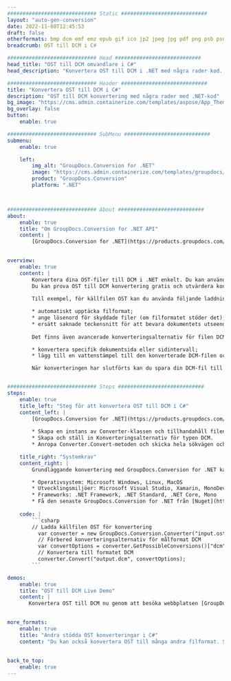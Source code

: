 ```yaml
---
############################# Static ############################
layout: "auto-gen-conversion"
date: 2022-11-08T12:45:53
draft: false
otherformats: bmp dcm emf emz epub gif ico jp2 jpeg jpg pdf png psb psd svg svgz tex tga tif tiff webp wmf wmz xps
breadcrumb: OST till DCM i C#

############################# Head ############################
head_title: "OST till DCM omvandlare i C#"
head_description: "Konvertera OST till DCM i .NET med några rader kod. Använd GroupDocs Document Conversion API för att konvertera över 160 filformat."

############################# Header ############################
title: "Konvertera OST till DCM i C#"
description: "OST till DCM konvertering med några rader med .NET-kod"
bg_image: "https://cms.admin.containerize.com/templates/aspose/App_Themes/V3/images/bg/header1.png"
bg_overlay: false
button:
    enable: true

############################# SubMenu ############################
submenu:
    enable: true

    left:
        img_alt: "GroupDocs.Conversion for .NET"
        image: "https://cms.admin.containerize.com/templates/groupdocs/images/product-logos/90x90-noborder/groupdocs-conversion-net.png"
        product: "GroupDocs.Conversion"
        platform: ".NET"



############################# About ############################
about:
    enable: true
    title: "Om GroupDocs.Conversion for .NET API"
    content: |
        [GroupDocs.Conversion for .NET](https://products.groupdocs.com/conversion/net/) kan användas för att konvertera Microsoft Word, Excel, PowerPoint, PDF, Visio och andra format. GroupDocs.Conversion är ett fristående API som är lämpligt för back-end och interna system där hög prestanda krävs. Det beror inte på någon programvara som Microsoft eller Open Office.
    

overview:
    enable: true
    content: |
        Konvertera dina OST-filer till DCM i .NET enkelt. Du kan använda bara ett par C# kodrader i valfri plattform som du vill, som - Windows, Linux, macOS.
        Du kan prova OST till DCM konvertering gratis och utvärdera konverteringsresultatens kvalitet. Tillsammans med enkla filkonverteringsscenarier kan du prova mer avancerade alternativ för att ladda källfilen OST och för att spara resultatet DCM. 
        
        Till exempel, för källfilen OST kan du använda följande laddningsalternativ:

        * automatiskt upptäcka filformat;
        * ange lösenord för skyddade filer (om filformatet stöder det);
        * ersätt saknade teckensnitt för att bevara dokumentets utseende.
        
        Det finns även avancerade konverteringsalternativ för filen DCM:

        * konvertera specifik dokumentsida eller sidintervall;
        * lägg till en vattenstämpel till den konverterade DCM-filen och många fler.

        När konverteringen har slutförts kan du spara din DCM-fil till den lokala filsökvägen eller någon tredje parts lagring som FTP, Amazon S3, Google Drive, Dropbox etc. Observera - för att konvertera OST till {{ TO}} det finns inget behov av någon ytterligare programvara installerad - som MS Office, Open Office, Adobe Acrobat Reader etc.


############################# Steps ############################
steps:
    enable: true
    title_left: "Steg för att konvertera OST till DCM i C#"
    content_left: |
        [GroupDocs.Conversion for .NET](https://products.groupdocs.com/conversion/net/) gör det enkelt för utvecklare att konvertera en OST-fil till DCM med några rader kod.
        
        * Skapa en instans av Converter-klassen och tillhandahåll filen OST med den fullständiga sökvägen
        * Skapa och ställ in Konverteringsalternativ för typen DCM.
        * Anropa Converter.Convert-metoden och skicka hela sökvägen och formatet (DCM) som en parameter

    title_right: "Systemkrav"
    content_right: |
        Grundläggande konvertering med GroupDocs.Conversion for .NET kan göras med bara några enkla steg. Våra API:er stöds på alla större plattformar och operativsystem. Innan du kör koden nedan, se till att du har följande förutsättningar installerade på ditt system.

        * Operativsystem: Microsoft Windows, Linux, MacOS
        * Utvecklingsmiljöer: Microsoft Visual Studio, Xamarin, MonoDevelop
        * Frameworks: .NET Framework, .NET Standard, .NET Core, Mono
        * Få den senaste GroupDocs.Conversion for .NET från [Nuget](https://www.nuget.org/packages/groupdocs.conversion)
         
    code: |
        ```csharp    
        // Ladda källfilen OST för konvertering
          var converter = new GroupDocs.Conversion.Converter("input.ost");
          // Förbered konverteringsalternativ för målformat DCM
          var convertOptions = converter.GetPossibleConversions()["dcm"].ConvertOptions;
          // Konvertera till formatet DCM
          converter.Convert("output.dcm", convertOptions);
        ```

demos:
    enable: true
    title: "OST till DCM Live Demo"
    content: |
       Konvertera OST till DCM nu genom att besöka webbplatsen [GroupDocs.Conversion App](https://products.groupdocs.app/conversion/family). Onlinedemo har följande fördelar
          

more_formats:
    enable: true
    title: "Andra stödda OST konverteringar i C#"
    content: "Du kan också konvertera OST till många andra filformat. Se listan nedan."
       
       
back_to_top:
    enable: true
---
```

